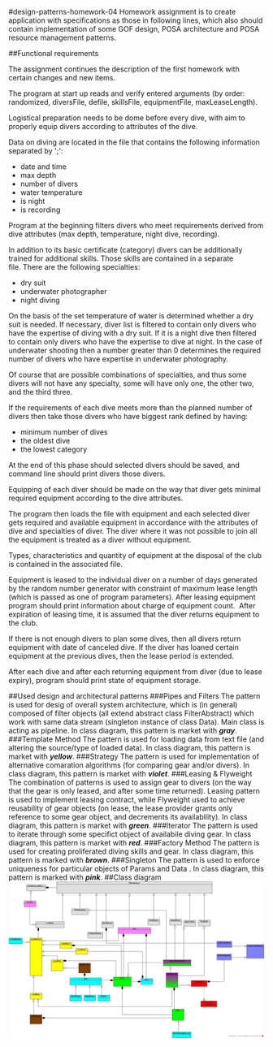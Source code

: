 #design-patterns-homework-04
Homework assignment is to create application with specifications as those in following lines, which also should contain implementation of some GOF design,  POSA architecture and POSA resource management patterns.

##Functional requirements

The assignment continues the description of the first homework with certain changes and new items. 

The program at start up reads and verify entered arguments (by order: randomized, diversFile, defile, skillsFile, equipmentFile, maxLeaseLength). 

Logistical preparation needs to be dome before every dive, with aim to properly equip divers according to attributes of the dive. 

Data on diving are located in the file that contains the following information separated by ';': 
- date and time 
- max depth 
- number of divers 
- water temperature 
- is night 
- is recording 

Program at the beginning filters divers who meet requirements derived from dive attributes (max depth, temperature, night dive, recording). 

In addition to its basic certificate (category) divers can be additionally trained for additional skills.&nbsp;Those skills are contained in a separate file.&nbsp;There are the following specialties:
- dry suit 
- underwater photographer 
- night diving

On the basis of the set temperature of water is determined whether a dry suit is needed.&nbsp;If necessary, diver list is filtered to contain only divers who have the expertise of diving with a dry suit.&nbsp;If it is a night dive then filtered to contain only divers who have the expertise to dive at night.&nbsp;In the case of underwater shooting then a number greater than 0 determines the required number of divers who have expertise in underwater photography. 

Of course that are possible combinations of specialties, and thus some divers will not have any specialty, some will have only one, the other two, and the third three. 

If the requirements of each dive meets more than the planned number of divers then take those divers who have biggest rank defined by having: 
- minimum number of dives 
- the oldest dive 
- the lowest category

At the end of this phase should selected divers should be saved, and command line should print divers those divers. 

Equipping of each diver should be made on the way that diver gets minimal required equipment according to the dive attributes. 

The program then loads the file with equipment and each selected diver gets required and available equipment in accordance with the attributes of dive and specialties of diver.&nbsp;The diver where it was not possible to join all the equipment is treated as a diver without equipment. 

Types, characteristics and quantity of equipment at the disposal of the club is contained in the associated file. 

Equipment is leased to the individual diver on a number of days generated by the random number generator with constraint of maximum lease length (which is passed as one of program parameters).&nbsp;After leasing equipment program should print information about charge of equipment count. &nbsp;After expiration of leasing time, it is assumed that the diver returns equipment to the club. 

If there is not enough divers to plan some dives, then all divers return equipment with date of canceled dive.&nbsp;If the diver has loaned certain equipment at the previous dives, then the lease period is extended. 

After each dive and after each returning equipment from diver (due to lease expiry), program should print state of equipment storage.

##Used design and architectural patterns
###Pipes and Filters
The pattern is used for desig of overall system architecture, which is (in general) composed of filter objects (all extend abstract class FilterAbstract) which work with same data stream (singleton instance of class Data). Main class is acting as pipeline. In class diagram, this pattern is market with ***gray***. 
###Template Method
The pattern is used for loading data from text file (and altering the source/type of loaded data). In class diagram, this pattern is market with ***yellow***. 
###Strategy
The pattern is used for implementation of alternative comaration algorithms (for comparing gear and/or divers). In class diagram, this pattern is market with ***violet***. 
###Leasing & Flyweight
The combination of patterns is used to assign gear to divers (on the way that the gear is only leased, and after some time returned). Leasing pattern is used to implement leasing contract, while Flyweight used to achieve reusability of gear objects (on lease, the lease provider grants only reference to some gear object, and decrements its availability). In class diagram, this pattern is market with ***green***. 
###Iterator
The pattern is used to iterate through some specifict object of availabile diving gear. In class diagram, this pattern is market with ***red***. 
###Factory Method
The pattern is used for creating proliferated diving skills and gear. In class diagram, this pattern is marked with ***brown***.
###Singleton
The pattern is used to enforce uniqueness for particular objects of Params and Data . In class diagram, this pattern is marked with ***pink***.
##Class diagram
![alt tag](https://github.com/lovelmimica/design-patterns-homework-04/blob/master/class-diagram.jpg)
